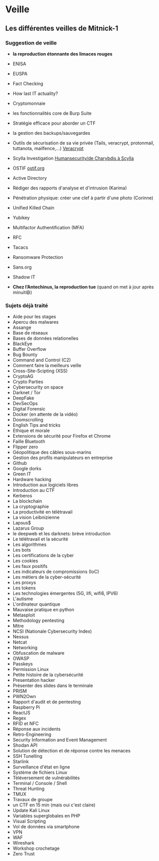 # Veille

## Les différentes veilles de Mitnick-1

### Suggestion de veille

* **la reproduction étonnante des limaces rouges**

* ENISA
* EUSPA
* Fact Checking
* How last IT actuality?
* Cryptomonnaie
* les fonctionnalités core de Burp Suite
* Stratégie efficace pour aborder un CTF
* la gestion des backups/sauvegardes
* Outils de sécurisation de sa vie privée (Tails, veracrypt, protonmail, tuttanota, mailfence,...) [Veracrypt](https://www.nextinpact.com/article/25539/91703-veracrypt-comment-chiffrer-et-cacher-fichiers-disque-dur-externe-ou-clef-usb)
* Scylla Investigation [Humansecurity/de Charybdis à Scylla](https://www.humansecurity.com/learn/blog/poseidons-offspring-charybdis-and-scylla)
* OSTIF [ostif.org](https://ostif.org/)
* Active Directory 
* Rédiger des rapports d'analyse et d'intrusion (Karima)
* Pénétration physique: créer une clef à partir d'une photo (Corinne)
* Unified Killed Chain
* Yubikey
* Multifactor Authentification (MFA)
* RFC
* Tacacs
* Ransomware Protection
* Sans.org
* Shadow IT

* **Chez l’Antechinus, la reproduction tue** (quand on met à jour après minuit😄)

### Sujets déjà traité

* Aide pour les stages
* Apercu des malwares
* Assange
* Base de réseaux
* Bases de données relationelles
* BlackEye
* Buffer Overflow
* Bug Bounty
* Command and Control (C2)
* Comment faire la meilleurs veille
* Cross-Site-Scipting (XSS)
* CryptoAG
* Crypto Parties
* Cybersecurity on space
* Darknet / Tor
* DeepFake
* DevSecOps
* Digital Forensic
* Docker (en attente de la vidéo)
* Doomscrolling
* English Tips and tricks
* Ethique et morale
* Extensions de sécurité pour Firefox et Chrome
* Faille Bluetooth
* Flipper zero
* Géopolitique des câbles sous-marins
* Gestion des profils manipulateurs en entreprise
* Github
* Google dorks
* Green IT
* Hardware hacking 
* Introduction aux logiciels libres
* Introduction au CTF
* Kerberos
* La blockchain
* La cryptographie
* La productivité en télétravail
* La vision Leibnizienne
* Lapsus$
* Lazarus Group
* le deepweb et les darknets: brève introduction
* Le télétravail et la sécurité
* Les algorithmes
* Les bots
* Les certifications de la cyber
* Les cookies
* Les faux positifs
* Les indicateurs de compromissions (IoC)
* Les métiers de la cyber-sécurité
* Les proxys
* Les tokens
* Les technologies émergentes (5G, lifi, wifi6, IPV6)
* L'autisme
* L'ordinateur quantique
* Mauvaise pratique en python
* Metasploit
* Methodology pentesting
* Mitre
* NCSI (Nationale Cybersecurity Index)
* Nessus
* Netcat
* Networking
* Obfuscation de malware
* OWASP
* Passkeys
* Permission Linux
* Petite histoire de la cybersécurité
* Presentation hacker
* Présenter des slides dans le terminale
* PRISM
* PWN2Own
* Rapport d'audit et de pentesting
* Raspberry Pi
* ReactJS
* Regex
* RFID et NFC
* Réponse aux incidents
* Retro-Engineering
* Security Information and Event Management
* Shodan API
* Solution de détection et de réponse contre les menaces
* SSH Tunelling
* Starlink
* Surveillance d'état en ligne
* Système de fichiers Linux
* Téléversement de vulnérabilités
* Terminal / Console / Shell
* Threat Hunting
* TMUX
* Travaux de groupe
* un CTF en 15 min (mais oui c'est claire)
* Update Kali Linux
* Variables superglobales en PHP
* Visual Scripting
* Vol de données via smartphone
* VPN
* WAF
* Wireshark
* Workshop crochetage
* Zero Trust
